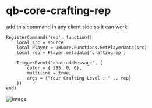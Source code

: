 # qb-core-crafting-rep
add this command in any client side so it can work

```
RegisterCommand('rep', function()
	local src = source
	local Player = QBCore.Functions.GetPlayerData(src)
	local rep = Player.metadata['craftingrep']

    TriggerEvent('chat:addMessage', {
        color = { 255, 0, 0},
        multiline = true,
        args = {"Your Crafting Level : " .. rep}
    })
end)
```

![image](https://user-images.githubusercontent.com/89742984/175812193-67cecdad-3011-498d-8b03-20e068fe581e.png)
